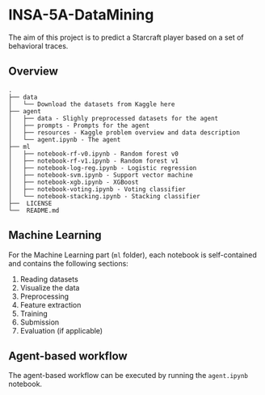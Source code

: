 # INSA-5A-DataMining
The aim of this project is to predict a Starcraft player based on a set of behavioral traces.

## Overview
```
.
├── data
│   └── Download the datasets from Kaggle here
├── agent
│   ├── data - Slighly preprocessed datasets for the agent
│   ├── prompts - Prompts for the agent
│   ├── resources - Kaggle problem overview and data description
│   └── agent.ipynb - The agent
├── ml
│   ├── notebook-rf-v0.ipynb - Random forest v0 
│   ├── notebook-rf-v1.ipynb - Random forest v1
│   ├── notebook-log-reg.ipynb - Logistic regression
│   ├── notebook-svm.ipynb - Support vector machine
│   ├── notebook-xgb.ipynb - XGBoost
│   ├── notebook-voting.ipynb - Voting classifier
│   └── notebook-stacking.ipynb - Stacking classifier
├──  LICENSE
└──  README.md 
```

## Machine Learning
For the Machine Learning part (`ml` folder), each notebook is self-contained and contains the following sections:
1. Reading datasets
2. Visualize the data
3. Preprocessing
4. Feature extraction
5. Training
6. Submission
7. Evaluation (if applicable)

## Agent-based workflow
The agent-based workflow can be executed by running the `agent.ipynb` notebook.
